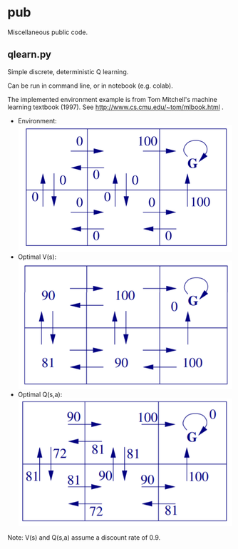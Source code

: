 # pub

Miscellaneous public code. 

## qlearn.py 

Simple discrete, deterministic Q learning. 

Can be run in command line, or in notebook (e.g. colab).

The implemented environment example is from Tom Mitchell's machine learning textbook (1997). See http://www.cs.cmu.edu/~tom/mlbook.html .

* Environment: ![Environment and reward structure](/images/grid.png)
* Optimal V(s): ![Optimal V(s)](/images/value.png)
* Optimal Q(s,a): ![Optimal Q(s,a)](/images/finalQ.png) 

Note: V(s) and Q(s,a) assume a discount rate of 0.9.

